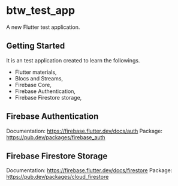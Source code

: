 # btw_test_app

A new Flutter test application.

## Getting Started

It is an test application created to learn the followings.
  * Flutter materials,
  * Blocs and Streams,
  * Firebase Core,
  * Firebase Authentication, 
  * Firebase Firestore storage, 

## Firebase Authentication

  Documentation: https://firebase.flutter.dev/docs/auth
  Package: https://pub.dev/packages/firebase_auth
  
## Firebase Firestore Storage

  Documentation: https://firebase.flutter.dev/docs/firestore
  Package: https://pub.dev/packages/cloud_firestore
